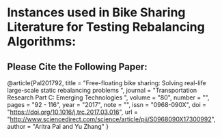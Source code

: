 # Instances used in Bike Sharing Literature for Testing Rebalancing Algorithms: #

## Please Cite the Following Paper: ##

@article{Pal201792,
title = "Free-floating bike sharing: Solving real-life large-scale static rebalancing problems ",
journal = "Transportation Research Part C: Emerging Technologies ",
volume = "80",
number = "",
pages = "92 - 116",
year = "2017",
note = "",
issn = "0968-090X",
doi = "https://doi.org/10.1016/j.trc.2017.03.016",
url = "http://www.sciencedirect.com/science/article/pii/S0968090X17300992",
author = "Aritra Pal and Yu Zhang"
}
